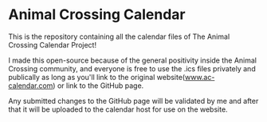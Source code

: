 # Animal Crossing Calendar

This is the repository containing all the calendar files of The Animal Crossing Calendar Project!

I made this open-source because of the general positivity inside the Animal Crossing community, and everyone is free to use the .ics files privately and publically as long as you'll link to the original website(www.ac-calendar.com) or link to the GitHub page.

Any submitted changes to the GitHub page will be validated by me and after that it will be uploaded to the calendar host for use on the website.
